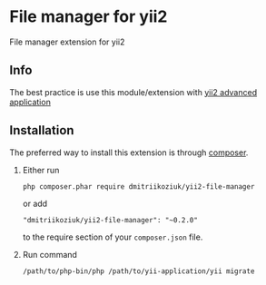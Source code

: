File manager for yii2
========================
File manager extension for yii2

## Info

The best practice is use this module/extension with [yii2 advanced application](https://github.com/yiisoft/yii2-app-advanced/blob/master/docs/guide/start-installation.md)

## Installation

The preferred way to install this extension is through [composer](http://getcomposer.org/download/).

1. Either run

    ```
    php composer.phar require dmitriikoziuk/yii2-file-manager
    ```
    
    or add
    
    ```
    "dmitriikoziuk/yii2-file-manager": "~0.2.0"
    ```
    
    to the require section of your `composer.json` file.
    
2. Run command 

    ```
    /path/to/php-bin/php /path/to/yii-application/yii migrate
    ```